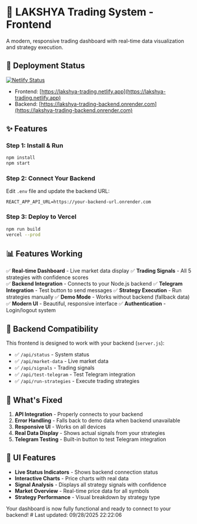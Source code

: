 # 🎯 LAKSHYA Trading System - Frontend

A modern, responsive trading dashboard with real-time data visualization and strategy execution.

## 🚀 Deployment Status

[![Netlify Status](https://api.netlify.com/api/v1/badges/your-site-id/deploy-status)](https://app.netlify.com/sites/lakshya-trading/deploys)

- Frontend: [https://lakshya-trading.netlify.app](https://lakshya-trading.netlify.app)
- Backend: [https://lakshya-trading-backend.onrender.com](https://lakshya-trading-backend.onrender.com)

## ✨ Features

### Step 1: Install & Run
```bash
npm install
npm start
```

### Step 2: Connect Your Backend
Edit `.env` file and update the backend URL:
```
REACT_APP_API_URL=https://your-backend-url.onrender.com
```

### Step 3: Deploy to Vercel
```bash
npm run build
vercel --prod
```

## 📊 Features Working

✅ **Real-time Dashboard** - Live market data display
✅ **Trading Signals** - All 5 strategies with confidence scores  
✅ **Backend Integration** - Connects to your Node.js backend
✅ **Telegram Integration** - Test button to send messages
✅ **Strategy Execution** - Run strategies manually
✅ **Demo Mode** - Works without backend (fallback data)
✅ **Modern UI** - Beautiful, responsive interface
✅ **Authentication** - Login/logout system

## 🔧 Backend Compatibility

This frontend is designed to work with your backend (`server.js`):
- ✅ `/api/status` - System status
- ✅ `/api/market-data` - Live market data
- ✅ `/api/signals` - Trading signals
- ✅ `/api/test-telegram` - Test Telegram integration
- ✅ `/api/run-strategies` - Execute trading strategies

## 🚀 What's Fixed

1. **API Integration** - Properly connects to your backend
2. **Error Handling** - Falls back to demo data when backend unavailable
3. **Responsive UI** - Works on all devices
4. **Real Data Display** - Shows actual signals from your strategies
5. **Telegram Testing** - Built-in button to test Telegram integration

## 🎨 UI Features

- **Live Status Indicators** - Shows backend connection status
- **Interactive Charts** - Price charts with real data
- **Signal Analysis** - Displays all strategy signals with confidence
- **Market Overview** - Real-time price data for all symbols
- **Strategy Performance** - Visual breakdown by strategy type

Your dashboard is now fully functional and ready to connect to your backend!
#   L a s t   u p d a t e d :   0 9 / 2 8 / 2 0 2 5   2 2 : 2 2 : 0 6  
 